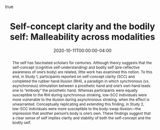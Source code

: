 ---
title: "Self-concept clarity and the bodily self: Malleability across modalities"

# Publication name and optional abbreviated publication name.
publication: "*Personality and Social Psychology Bulletin*, *46*(5), 808-820. https://doi.org/10.1177/0146167219879126"
#publication_short: 

authors:
- Sonia A. Krol
- Rémi Thériault
- Jay A. Olson
- Amir Raz
- Jennifer A. Bartz

publication_types:
- "2"

featured: true

date: "2020-10-11T00:00:00-04:00"

#doi: "10.1177/0146167219879126"

external_link: "https://journals.sagepub.com/doi/abs/10.1177/0146167219879126"

links: 
# - name: Full Article
#   url: "https://journals.sagepub.com/doi/abs/10.1177/0146167219879126"
 - name: Altmetric stats
   url: "https://www.altmetric.com/details/69092826"

abstract: "The self has fascinated scholars for centuries. Although theory suggests that the self-concept (cognitive self-understanding) and bodily self (pre-reflective awareness of one’s body) are related, little work has examined this notion. To this end, in Study 1, participants reported on self-concept clarity (SCC) and completed the rubber hand illusion (RHI), a paradigm in which synchronous (vs. asynchronous) stimulation between a prosthetic hand and one’s own hand leads one to “embody” the prosthetic hand. Whereas participants were equally susceptible to the RHI during synchronous stroking, low-SCC individuals were more vulnerable to the illusion during asynchronous stroking, when the effect is unwarranted. Conceptually replicating and extending this finding, in Study 2, low-SCC individuals were more susceptible to the body-swap illusion—the impression that another person’s body is one’s own. These findings suggest that a clear sense of self implies clarity and stability of both the self-concept and the bodily self."


# ####################################################################


# Featured image
# To use, add an image named `featured.jpg/png` to your page's folder. 
# image:
#  caption: 'Image credit: [**Unsplash**](https://unsplash.com/photos/s9CC2SKySJM)'
#  focal_point: ""
#  preview_only: false

# Associated Projects (optional).
#   Associate this publication with one or more of your projects.
#   Simply enter your project's folder or file name without extension.
#   E.g. `internal-project` references `content/project/internal-project/index.md`.
#   Otherwise, set `projects: []`.
# projects:
# - internal-project

# Slides (optional).
#   Associate this publication with Markdown slides.
#   Simply enter your slide deck's filename without extension.
#   E.g. `slides: "example"` references `content/slides/example/index.md`.
#   Otherwise, set `slides: ""`.
slides: example

math: true

# Summary. An optional shortened abstract.
# summary: Lorem ipsum dolor sit amet, consectetur adipiscing elit. Duis posuere tellus ac convallis placerat. Proin tincidunt magna sed ex sollicitudin condimentum.

tags: []

#url_code: '#'
#url_dataset: '#'
#url_pdf: 
#url_poster: '#'
#url_preprint: '#'
#url_project: ""
#url_slides: '#'
#url_source: '#'
#url_video: '#'
---